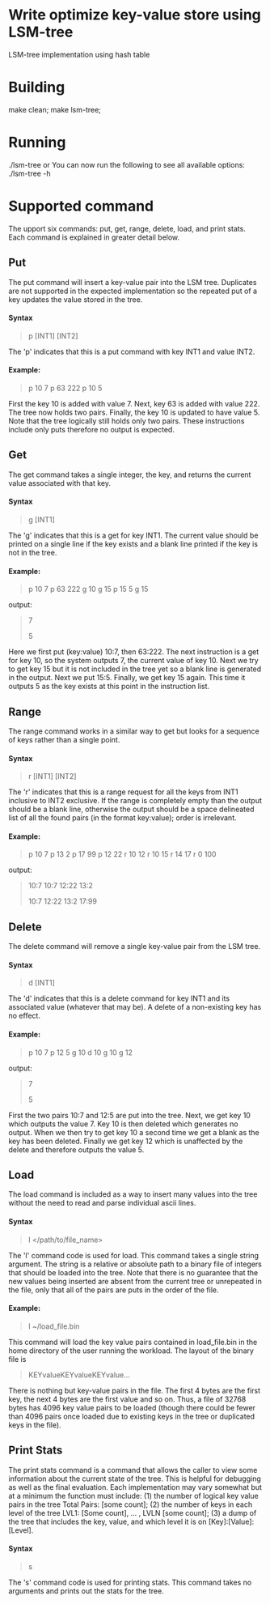 # Write optimize key-value store using LSM-tree
LSM-tree implementation using hash table

# Building
make clean; make lsm-tree;

# Running
./lsm-tree 
or
You can now run the following to see all available options:
./lsm-tree -h

# Supported command
The upport six commands: put, get, range, delete, load, and print stats. Each command is explained in greater detail below.

## Put
The put command will insert a key-value pair into the LSM tree. Duplicates are not supported in the expected implementation so the repeated put of a key updates the value stored in the tree.

#### Syntax

> p [INT1] [INT2]

The 'p' indicates that this is a put command with key INT1 and value INT2.

#### Example:

> p 10 7
> p 63 222
> p 10 5

First the key 10 is added with value 7. Next, key 63 is added with value 222. The tree now holds two pairs. Finally, the key 10 is updated to have value 5. Note that the tree logically still holds only two pairs. These instructions include only puts therefore no output is expected.

## Get
The get command takes a single integer, the key, and returns the current value associated with that key.

#### Syntax

> g [INT1]

The 'g' indicates that this is a get for key INT1. The current value should be printed on a single line if the key exists and a blank line printed if the key is not in the tree.

#### Example:

> p 10 7
> p 63 222
> g 10
> g 15
> p 15 5
> g 15

output:

> 7
> 
> 5

Here we first put (key:value) 10:7, then 63:222. The next instruction is a get for key 10, so the system outputs 7, the current value of key 10. Next we try to get key 15 but it is not included in the tree yet so a blank line is generated in the output. Next we put 15:5. Finally, we get key 15 again. This time it outputs 5 as the key exists at this point in the instruction list.

## Range
The range command works in a similar way to get but looks for a sequence of keys rather than a single point.

#### Syntax

> r [INT1] [INT2]

The 'r' indicates that this is a range request for all the keys from INT1 inclusive to INT2 exclusive. If the range is completely empty than the output should be a blank line, otherwise the output should be a space delineated list of all the found pairs (in the format key:value); order is irrelevant.

#### Example:

> p 10 7
> p 13 2
> p 17 99
> p 12 22
> r 10 12
> r 10 15
> r 14 17
> r 0 100

output:

> 10:7
> 10:7 12:22 13:2
> 
> 10:7 12:22 13:2 17:99

## Delete
The delete command will remove a single key-value pair from the LSM tree.

#### Syntax

> d [INT1]

The 'd' indicates that this is a delete command for key INT1 and its associated value (whatever that may be). A delete of a non-existing key has no effect.

#### Example:

> p 10 7
> p 12 5
> g 10
> d 10
> g 10
> g 12

output:

> 7
> 
> 5

First the two pairs 10:7 and 12:5 are put into the tree. Next, we get key 10 which outputs the value 7. Key 10 is then deleted which generates no output. When we then try to get key 10 a second time we get a blank as the key has been deleted. Finally we get key 12 which is unaffected by the delete and therefore outputs the value 5.

## Load
The load command is included as a way to insert many values into the tree without the need to read and parse individual ascii lines.

#### Syntax

> l </path/to/file_name>

The 'l' command code is used for load. This command takes a single string argument. The string is a relative or absolute path to a binary file of integers that should be loaded into the tree. Note that there is no guarantee that the new values being inserted are absent from the current tree or unrepeated in the file, only that all of the pairs are puts in the order of the file.

#### Example:

> l ~/load_file.bin

This command will load the key value pairs contained in load_file.bin in the home directory of the user running the workload. The layout of the binary file is

> KEYvalueKEYvalueKEYvalue...

There is nothing but key-value pairs in the file. The first 4 bytes are the first key, the next 4 bytes are the first value and so on. Thus, a file of 32768 bytes has 4096 key value pairs to be loaded (though there could be fewer than 4096 pairs once loaded due to existing keys in the tree or duplicated keys in the file).

## Print Stats
The print stats command is a command that allows the caller to view some information about the current state of the tree. This is helpful for debugging as well as the final evaluation. Each implementation may vary somewhat but at a minimum the function must include: (1) the number of logical key value pairs in the tree Total Pairs: [some count]; (2) the number of keys in each level of the tree LVL1: [Some count], ... , LVLN [some count]; (3) a dump of the tree that includes the key, value, and which level it is on [Key]:[Value]:[Level].

#### Syntax

> s

The 's' command code is used for printing stats. This command takes no arguments and prints out the stats for the tree.
